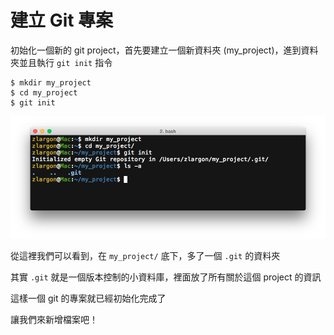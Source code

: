 # 建立 Git 專案

初始化一個新的 git project，首先要建立一個新資料夾 (my_project)，進到資料夾並且執行 `git init` 指令

```
$ mkdir my_project
$ cd my_project
$ git init
```

![git init](/_assets/git_init.png)

從這裡我們可以看到，在 `my_project/` 底下，多了一個 `.git` 的資料夾

其實 `.git` 就是一個版本控制的小資料庫，裡面放了所有關於這個 project 的資訊

這樣一個 git 的專案就已經初始化完成了

讓我們來新增檔案吧！
